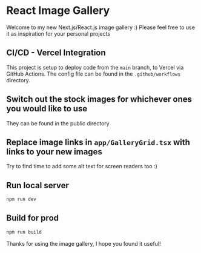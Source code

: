 # React Image Gallery

Welcome to my new Next.js/React.js image gallery :)
Please feel free to use it as inspiration for your personal projects

## CI/CD - Vercel Integration

This project is setup to deploy code from the `main` branch, to Vercel via GitHub Actions.
The config file can be found in the `.github/workflows` directory.

## Switch out the stock images for whichever ones you would like to use

They can be found in the public directory

## Replace image links in `app/GalleryGrid.tsx` with links to your new images

Try to find time to add some alt text for screen readers too :)

## Run local server

```bash
npm run dev
```

## Build for prod

```bash
npm run build
```

Thanks for using the image gallery, I hope you found it useful!
